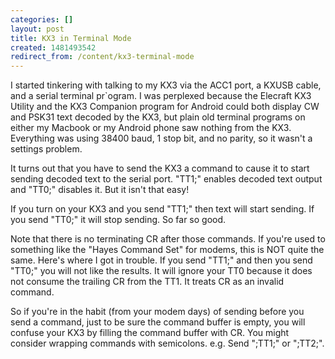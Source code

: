 ```yaml
---
categories: []
layout: post
title: KX3 in Terminal Mode
created: 1481493542
redirect_from: /content/kx3-terminal-mode
---
```

I started tinkering with talking to my KX3 via the ACC1 port, a KXUSB cable, and a serial terminal pr`ogram.  I was perplexed because the Elecraft KX3 Utility and the KX3 Companion program for Android could both display CW and PSK31 text decoded by the KX3, but plain old terminal programs on either my Macbook or my Android phone saw nothing from the KX3.  Everything was using 38400 baud, 1 stop bit, and no parity, so it wasn't a settings problem.

It turns out that you have to send the KX3 a command to cause it to start sending decoded text to the serial port.  "TT1;" enables decoded text output and "TT0;" disables it.  But it isn't that easy!

If you turn on your KX3 and you send "TT1;" then text will start sending.  If you send "TT0;" it will stop sending.  So far so good.

Note that there is no terminating CR after those commands.  If you're used to something like the "Hayes Command Set" for modems, this is NOT quite the same.  Here's where I got in trouble. If you send "TT1;<CR>" and then you send "TT0;<CR>" you will not like the results.  It will ignore your TT0 because it does not consume the trailing CR from the TT1.  It treats CR as an invalid command.

So if you're in the habit (from your modem days) of sending <CR><CR> before you send a command, just to be sure the command buffer is empty, you will confuse your KX3 by filling the command buffer with CR.  You might consider wrapping commands with semicolons.  e.g. Send ";TT1;" or ";TT2;".
